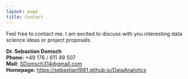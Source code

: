 ```yaml
---
layout: page
title: Contact
---
```


Feel free to contact me. I am excited to discuss with you interesting data science ideas or project proposals.

**Dr. Sebastian Domsch**\
**Phone:** +49 176 / 611 49 507\
**Mail:** SDomsch314@gmail.com\
**Homepage:** https://sebastian1981.github.io/DataAnalytics